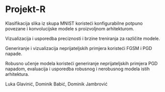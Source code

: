 # Projekt-R

Klasifikacija slika iz skupa MNIST koristeći konfigurabilne potpuno povezane i konvolucijske modele s proizvoljnom arhitekturom.

Vizualizacija i usporedba preciznosti i brzine treniranja za različite modele.

Generiranje i vizualizacija neprijateljskih primjera koristeći FGSM i PGD napade.

Robusno učenje modela koristeći generiranje neprijateljskih primjera PGD napadom, evaluacija i usporedba robusnog i nerobusnog modela istih arhitektura.

Luka Glavinić, Dominik Babić, Dominik Jambrović
